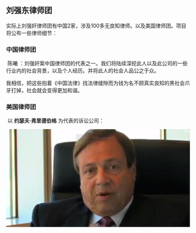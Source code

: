 ## 刘强东律师团

​        实际上刘强奸律师团有中国2家，涉及100多无良知律师。以及美国律师团。项目将公布一些律师细节：

### 中国律师团

​        陈曦 ：刘强奸案中国律师团的代表之一。我们将陆续深挖此人以及此公司的一些行业内的社会背景，以及个人经历。并将此人的社会人品公之于众。



​        我相信，把这些抱着《中国法律》找法律缝隙而为钱为名不顾真实良知的黑社会爪牙打掉，社会就会变得更加和谐。

### 美国律师团

​        以  **约瑟夫·弗里德伯格** 为代表的诉讼公司：

![1556063840931](assets/1556063840931.png)

